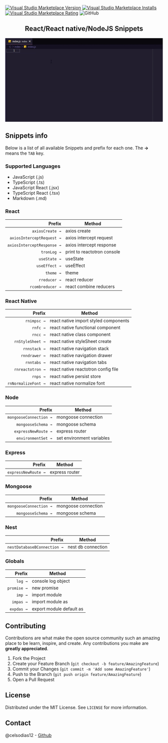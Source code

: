 [![Visual Studio Marketplace Version](https://img.shields.io/visual-studio-marketplace/v/celsodias12.react-node-snippets.svg?label=Visual%20Studio%20Marketplace)](https://marketplace.visualstudio.com/items?itemName=celsodias12.react-node-snippets)
[![Visual Studio Marketplace Installs](https://img.shields.io/visual-studio-marketplace/i/celsodias12.react-node-snippets.svg)](https://marketplace.visualstudio.com/items?itemName=celsodias12.react-node-snippets)
[![Visual Studio Marketplace Rating](https://img.shields.io/visual-studio-marketplace/r/celsodias12.react-node-snippets.svg)](https://marketplace.visualstudio.com/items?itemName=celsodias12.react-node-snippets)
![GitHub](https://img.shields.io/github/license/celsodias12/vscode-react-node-snippets)

<!-- PROJECT LOGO -->
<p align="center">
  <h2 align="center">React/React native/NodeJS Snippets</h2>
</p>

![Show snippets](https://raw.githubusercontent.com/celsodias12/vscode-react-node-snippets/master/images/example.gif)

## Snippets info

Below is a list of all available Snippets and prefix for each one. The **→** means the `TAB` key.
<br/>

### Supported Languages

- JavaScript (.js)
- TypeScript (.ts)
- JavaScript React (.jsx)
- TypeScript React (.tsx)
- Markdown (.md)

### React

|                     Prefix | Method                      |
| -------------------------: | --------------------------- |
|            `axiosCreate →` | axios create                |
|  `axiosInterceptRequest →` | axios intercept request     |
| `axiosInterceptResponse →` | axios intercept response    |
|                `tronLog →` | print to reactotron console |
|               `useState →` | useState                    |
|              `useEffect →` | useEffect                   |
|                  `theme →` | theme                       |
|               `rreducer →` | react reducer               |
|           `rcombreducer →` | react combine reducers      |

### React Native

|              Prefix | Method                                |
| ------------------: | ------------------------------------- |
|         `rnimpsc →` | react native import styled components |
|            `rnfc →` | react native functional component     |
|            `rncc →` | react native class component          |
|    `rnStyleSheet →` | react native styleSheet create        |
|        `rnnstack →` | react native navigation stack         |
|       `rnndrawer →` | react native navigation drawer        |
|         `rnntabs →` | react native navigation tabs          |
|    `rnreactotron →` | react native reactotron config file   |
|            `rnps →` | react native persist store            |
| `rnNormalizeFont →` | react native normalize font           |

### Node

|                 Prefix | Method                    |
| ---------------------: | ------------------------- |
| `mongooseConnection →` | mongoose connection       |
|     `mongooseSchema →` | mongoose schema           |
|    `expressNewRoute →` | express router            |
|     `environmentSet →` | set environment variables |

### Express

|              Prefix | Method         |
| ------------------: | -------------- |
| `expressNewRoute →` | express router |

### Mongoose

|                 Prefix | Method              |
| ---------------------: | ------------------- |
| `mongooseConnection →` | mongoose connection |
|     `mongooseSchema →` | mongoose schema     |

### Nest

|                      Prefix | Method             |
| --------------------------: | ------------------ |
| `nestDatabaseBConnection →` | nest db connection |

### Globals

|      Prefix | Method                   |
| ----------: | ------------------------ |
|     `log →` | console log object       |
| `promise →` | new promise              |
|     `imp →` | import module            |
|   `impas →` | import module as         |
|  `expdas →` | export module default as |

<!-- CONTRIBUTING -->

## Contributing

Contributions are what make the open source community such an amazing place to be learn, inspire, and create. Any contributions you make are **greatly appreciated**.

1. Fork the Project
2. Create your Feature Branch (`git checkout -b feature/AmazingFeature`)
3. Commit your Changes (`git commit -m 'Add some AmazingFeature'`)
4. Push to the Branch (`git push origin feature/AmazingFeature`)
5. Open a Pull Request

<!-- LICENSE -->

## License

Distributed under the MIT License. See `LICENSE` for more information.

<!-- CONTACT -->

## Contact

@celsodias12 - [Github](https://github.com/celsodias12)
